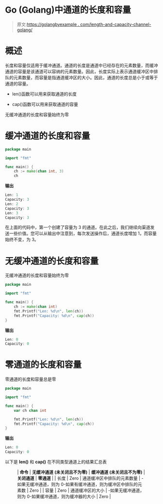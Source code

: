 # Go (Golang)中通道的长度和容量

> 原文:[https://golangbyexample . com/length-and-capacity-channel-golang/](https://golangbyexample.com/length-and-capacity-channel-golang/)

# **概述**

长度和容量仅适用于缓冲通道。通道的长度是通道中已经存在的元素数量，而缓冲通道的容量是该通道可以容纳的元素数量。因此，长度实际上表示通道缓冲区中排队的元素数量，而容量是指通道缓冲区的大小。因此，通道的长度总是小于或等于通道的容量。

*   len()函数可以用来获取通道的长度

*   cap()函数可以用来获取通道的容量

无缓冲通道的长度和容量始终为零

# **缓冲通道的长度和容量**

```go
package main

import "fmt"

func main() {
	ch := make(chan int, 3)
	ch 
```

**输出**

```go
Len: 1
Capacity: 3
Len: 2
Capacity: 3
Len: 3
Capacity: 3
```

在上面的代码中，第一个创建了容量为 3 的通道。在此之后，我们继续向渠道发送一些价值。您可以从输出中注意到，每次发送操作后，通道长度增加 1，而容量始终不变，为 3。

# **无缓冲通道的长度和容量**

无缓冲通道的长度和容量始终为零

```go
package main

import "fmt"

func main() {
    ch := make(chan int)
    fmt.Printf("Len: %d\n", len(ch))
    fmt.Printf("Capacity: %d\n", cap(ch))
}
```

**输出**

```go
Len: 0
Capacity: 0
```

# **零通道的长度和容量**

零通道的长度和容量总是零

```go
package main

import "fmt"

func main() {
	var ch chan int

	fmt.Printf("Len: %d\n", len(ch))
	fmt.Printf("Capacity: %d\n", cap(ch))
}
```

**输出**

```go
Len: 0
Capacity: 0
```

以下是 **len()** 和 **cap()** 在不同类型通道上的结果汇总表

<figure class="wp-block-table">

| **命令** | **无缓冲通道** **(未关闭且不为零)** | **缓冲通道** **(未关闭且不为零)** | **关闭通道** | **零通道** |
| 长度 | Zero | 通道缓冲区中排队的元素数量 | -如果无缓冲通道，则为 0-如果有缓冲通道，则为缓冲区中排队的元素数 | Zero |
| 容量 | Zero | 通道缓冲区的大小 | -如果无缓冲通道，则为 0-如果缓冲通道，则为缓冲器的大小 | Zero |

</figure>